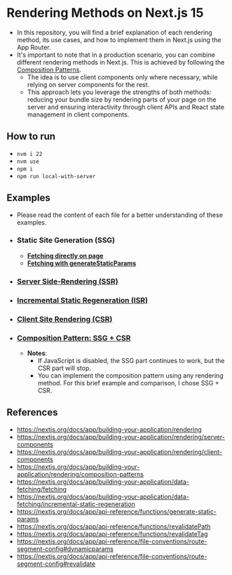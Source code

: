 # Rendering Methods on Next.js 15

- In this repository, you will find a brief explanation of each rendering method, its use cases, and how to implement them in Next.js using the App Router.
- It's important to note that in a production scenario, you can combine different rendering methods in Next.js. This is achieved by following the [Composition Patterns](https://nextjs.org/docs/app/building-your-application/rendering/composition-patterns#client-components).
  - The idea is to use client components only where necessary, while relying on server components for the rest.
  - This approach lets you leverage the strengths of both methods: reducing your bundle size by rendering parts of your page on the server and ensuring interactivity through client APIs and React state management in client components.

## How to run

- `nvm i 22`
- `nvm use`
- `npm i`
- `npm run local-with-server`

## Examples

- Please read the content of each file for a better understanding of these examples.

- ### Static Site Generation (SSG)

  - **[Fetching directly on page](./_readme-videos//ssg-fetching-directly.mov)**
  - **[Fetching with generateStaticParams](./_readme-videos/ssg-generateStaticParams.mov)**

- ### [Server Side-Rendering (SSR)](./_readme-videos/ssr.mov)

- ### [Incremental Static Regeneration (ISR)](./_readme-videos/isr.mov)

- ### [Client Site Rendering (CSR)](./_readme-videos/csr.mov)

- ### [Composition Pattern: SSG + CSR](./_readme-videos/ssg-and-csr.mov)
  - **Notes**:
    - If JavaScript is disabled, the SSG part continues to work, but the CSR part will stop.
    - You can implement the composition pattern using any rendering method. For this brief example and comparison, I chose SSG + CSR.

## References

- https://nextjs.org/docs/app/building-your-application/rendering
- https://nextjs.org/docs/app/building-your-application/rendering/server-components
- https://nextjs.org/docs/app/building-your-application/rendering/client-components
- https://nextjs.org/docs/app/building-your-application/rendering/composition-patterns
- https://nextjs.org/docs/app/building-your-application/data-fetching/fetching
- https://nextjs.org/docs/app/building-your-application/data-fetching/incremental-static-regeneration
- https://nextjs.org/docs/app/api-reference/functions/generate-static-params
- https://nextjs.org/docs/app/api-reference/functions/revalidatePath
- https://nextjs.org/docs/app/api-reference/functions/revalidateTag
- https://nextjs.org/docs/app/api-reference/file-conventions/route-segment-config#dynamicparams
- https://nextjs.org/docs/app/api-reference/file-conventions/route-segment-config#revalidate
